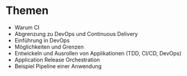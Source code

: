 # Themen

- Warum CI
- Abgrenzung zu DevOps und Continuous Delivery
- Einführung in DevOps
- Möglichkeiten und Grenzen
- Entwickeln und Ausrollen von Applikationen (TDD, CI/CD, DevOps)
- Application Release Orchestration
- Beispiel Pipeline einer Anwendung
